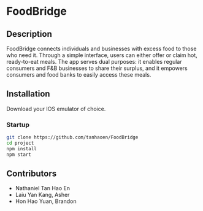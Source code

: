 # FoodBridge

## Description
FoodBridge connects individuals and businesses with excess food to those who need it. Through a simple interface, users can either offer or claim hot, ready-to-eat meals. The app serves dual purposes: it enables regular consumers and F&B businesses to share their surplus, and it empowers consumers and food banks to easily access these meals.


## Installation
Download your IOS emulator of choice.

### Startup
```bash
git clone https://github.com/tanhaoen/FoodBridge
cd project
npm install
npm start
```

## Contributors
- Nathaniel Tan Hao En
- Laiu Yan Kang, Asher
- Hon Hao Yuan, Brandon
